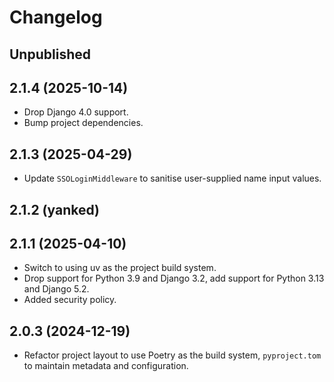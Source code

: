 # Changelog

## Unpublished

## 2.1.4 (2025-10-14)

- Drop Django 4.0 support.
- Bump project dependencies.

## 2.1.3 (2025-04-29)

- Update `SSOLoginMiddleware` to sanitise user-supplied name input values.

## 2.1.2 (yanked)

## 2.1.1 (2025-04-10)

- Switch to using uv as the project build system.
- Drop support for Python 3.9 and Django 3.2, add support for Python 3.13 and Django 5.2.
- Added security policy.

## 2.0.3 (2024-12-19)

- Refactor project layout to use Poetry as the build system, `pyproject.tom` to maintain metadata and configuration.
